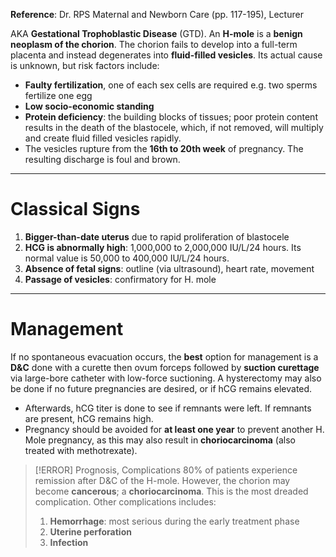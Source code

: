 **Reference**: Dr. RPS Maternal and Newborn Care (pp. 117-195), Lecturer

AKA **Gestational Trophoblastic Disease** (GTD). An **H-mole** is a **benign neoplasm of the chorion**. The chorion fails to develop into a full-term placenta and instead degenerates into **fluid-filled vesicles**. Its actual cause is unknown, but risk factors include:
- **Faulty fertilization**, one of each sex cells are required e.g. two sperms fertilize one egg
- **Low socio-economic standing**
- **Protein deficiency**: the building blocks of tissues; poor protein content results in the death of the blastocele, which, if not removed, will multiply and create fluid filled vesicles rapidly.
- The vesicles rupture from the **16th to 20th week** of pregnancy. The resulting discharge is foul and brown.
___
# Classical Signs
1. **Bigger-than-date uterus** due to rapid proliferation of blastocele
2. **HCG is abnormally high**: 1,000,000 to 2,000,000 IU/L/24 hours. Its normal value is 50,000 to 400,000 IU/L/24 hours.
3. **Absence of fetal signs**: outline (via ultrasound), heart rate, movement
4. **Passage of vesicles**: confirmatory for H. mole
___
# Management
If no spontaneous evacuation occurs, the **best** option for management is a **D&C** done with a curette then ovum forceps followed by **suction curettage** via large-bore catheter with low-force suctioning. A hysterectomy may also be done if no future pregnancies are desired, or if hCG remains elevated.
- Afterwards, hCG titer is done to see if remnants were left. If remnants are present, hCG remains high.
- Pregnancy should be avoided for **at least one year** to prevent another H. Mole pregnancy, as this may also result in **choriocarcinoma** (also treated with methotrexate).

>[!ERROR] Prognosis, Complications
>80% of patients experience remission after D&C of the H-mole. However, the chorion may become **cancerous**; a **choriocarcinoma**. This is the most dreaded complication. Other complications includes:
>1. **Hemorrhage**: most serious during the early treatment phase
>2. **Uterine perforation**
>3. **Infection**
